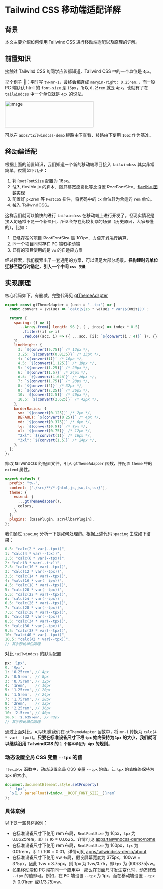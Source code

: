 # Tailwind CSS 移动端适配详解

## 背景

本文主要介绍如何使用 Tailwind CSS 进行移动端适配以及原理的详解。

## 前置知识

接触过 Tailwind CSS 的同学应该都知道，Tailwind CSS 中的一个单位是 `4px`。

举个例子 🌰：平时写 `tw-mr-1`，最终会编译成 `margin-right: 0.25rem;`，而一般 PC 端默认 html 的 `font-size` 是 `16px`，所以 `0.25rem` 就是 `4px`。也就有了在 `tailwindcss` 中一个单位就是 `4px` 的说法。

<img width="291" height="87" alt="image" src="https://github.com/user-attachments/assets/86a0b908-7249-4910-941a-b89514aab82c" />

可以在 `apps/tailwindcss-demo` 根路由下查看，根路由下使用 `16px` 作为基准。

## 移动端适配

根据上面的前置知识，我们知道一个新的移动端项目接入 `tailwindcss` 其实非常简单，仅需如下几步：

1. 将 `RootFontSize` 配置为 16px。
2. 注入 flexible.js 的脚本，随屏幕宽度变化等比设置 RootFontSize。[flexible 函数实现](../packages/utils/src/flexible.ts)
3. 配置好 `px2rem` 等 `PostCSS` 插件，将代码中的 `px` 单位转为合适的 `rem` 单位。
4. 接入 TailwindCSS。

这样我们就可以愉快的进行 `tailwindcss` 在移动端上进行开发了。但现实情况是接入的通常不是一个新项目，所以会存在比较复杂的场景（历史原因，大家都懂的），比如：

1. 已经存在的项目 RootFontSize 是 100px，方便开发进行换算。
2. 同一个项目同时存在 PC 端和移动端
3. 已有的项目使用的是 `vw` 的自适应方案

经过探索，我们摸索出了一套通用的方案，可以满足大部分场景。**把构建时的单位迁移至运行时确定，引入一个中间 `css 变量`**

## 实现原理

核心代码如下，有删减，完整代码见 [gtThemeAdapter](../apps/tailwindcss-demo/src/tailwindcss/themes/index.js)

```js
export const gtThemeAdapter = (unit = "--tpx") => {
  const convert = (value) => `calc(${16 * value} * var(${unit}))`;

  return {
    spacing: () => ({
      ...Array.from({ length: 96 }, (_, index) => index * 0.5)
        .filter((i) => i)
        .reduce((acc, i) => ({ ...acc, [i]: `${convert(i / 4)}` }), {}),
    }),
    lineHeight: {
      3: `${convert(0.75)}` /* 12px */,
      3.25: `${convert(0.8125)}` /* 13px */,
      4: `${convert(1)}` /* 16px */,
      4.5: `${convert(1.125)}` /* 18px */,
      5: `${convert(1.25)}` /* 20px */,
      6: `${convert(1.5)}` /* 24px */,
      6.5: `${convert(1.625)}` /* 26px */,
      7: `${convert(1.75)}` /* 28px */,
      8: `${convert(2)}` /* 32px */,
      9: `${convert(2.25)}` /* 36px */,
      10: `${convert(2.5)}` /* 40px */,
      10.5: `${convert(2.625)}` /* 42px */,
    },
    borderRadius: {
      sm: `${convert(0.125)}` /* 2px */,
      DEFAULT: `${convert(0.25)}` /* 4px */,
      md: `${convert(0.375)}` /* 6px */,
      lg: `${convert(0.5)}` /* 8px */,
      xl: `${convert(0.75)}` /* 12px */,
      "2xl": `${convert(1)}` /* 16px */,
      "3xl": `${convert(1.5)}` /* 24px */,
    },
  };
};
```

修改 tailwindcss 的配置文件，引入 `gtThemeAdapter` 函数，并配置 `theme` 中的 `extend` 属性。

```js
export default {
  prefix: "tw-",
  content: ["./src/**/*.{html,js,jsx,ts,tsx}"],
  theme: {
    extend: {
      ...gtThemeAdapter(),
      colors,
    },
  },
  plugins: [basePlugin, scrollbarPlugin],
};
```

我们通过 `spacing` 分析一下是如何处理的。根据上述代码 `spacing` 生成如下结果：

```js
0.5: "calc(2 * var(--tpx))",
1: "calc(4 * var(--tpx))",
1.5: "calc(6 * var(--tpx))",
2: "calc(8 * var(--tpx))",
2.5: "calc(10 * var(--tpx))",
3: "calc(12 * var(--tpx))",
3.5: "calc(14 * var(--tpx))",
4: "calc(16 * var(--tpx))",
4.5: "calc(18 * var(--tpx))",
5: "calc(20 * var(--tpx))",
5.5: "calc(22 * var(--tpx))",
6: "calc(24 * var(--tpx))",
6.5: "calc(26 * var(--tpx))",
7: "calc(28 * var(--tpx))",
7.5: "calc(30 * var(--tpx))",
8: "calc(32 * var(--tpx))",
8.5: "calc(34 * var(--tpx))",
9: "calc(36 * var(--tpx))",
9.5: "calc(38 * var(--tpx))",
10: "calc(40 * var(--tpx))",
10.5: "calc(42 * var(--tpx))",
// 其余预设单位同理
```

对比 `tailwindcss` 的默认配置

```js
px: '1px',
0: '0px',
1: '0.25rem', // 4px
2: '0.5rem',  // 8px
3: '0.75rem', // 12px
4: '1rem',    // 16px
5: '1.25rem', // 20px
6: '1.5rem',  // 24px
7: '1.75rem', // 28px
8: '2rem',    // 32px
9: '2.25rem', // 36px
10: '2.5rem', // 40px
10.5: '2.625rem', // 42px
// 其余预设单位同理
```

通过上面对比，可以知道我们在 `gtThemeAdapter` 函数中，将 `mr-1` 转换为 `calc(4 * var(--tpx))`。**只要在标准设备尺寸下将 `tpx` 始终保持为 `1px` 的大小，我们就可以继续沿用 TailwindCSS 的 `1 个基本单位为 4px` 的规则**。

### 动态设置全局 CSS 变量 `--tpx` 的值

`flexible` 函数中，动态设置全局 CSS 变量 `--tpx` 的值。让 `tpx` 的值始终保持为 `1px` 的大小。

```js
document.documentElement.style.setProperty(
  "--tpx",
  `${1 / parseFloat(window.__ROOT_FONT_SIZE__)}rem`
);
```

### 具体案例

以下是一些具体案例：

- 在标准设备尺寸下使用 rem 布局，`RootFontSize` 为 16px，`tpx` 为 0.0625rem，即 1 / 16 = 0.0625。详情可见 [apps/tailwindcss-demo/home](../apps/tailwindcss-demo/src/pages/home/index.jsx)
- 在标准设备尺寸下使用 rem 布局，`RootFontSize` 为 100px，`tpx` 为 0.01rem，即 1 / 100 = 0.01。详情可见 [apps/tailwindcss-demo/about](../apps/tailwindcss-demo/src/pages/about/index.jsx)
- 在标准设备尺寸下使用 vw 布局，假设屏幕宽度为 375px，100vw = 375px，因此 1vw = 3.75px，则 1px 为 1vw/3.75，即 `tpx` 为 (100/375)vw。
- 如果移动端和 PC 端在同一个应用中，那么在页面尺寸发生变化时，动态修改 `--tpx` 的值即可。例如，在 PC 端设置 `--tpx` 为 1px，而在移动端设置 `--tpx` 为 0.01rem 或(1/3.75)vw。
